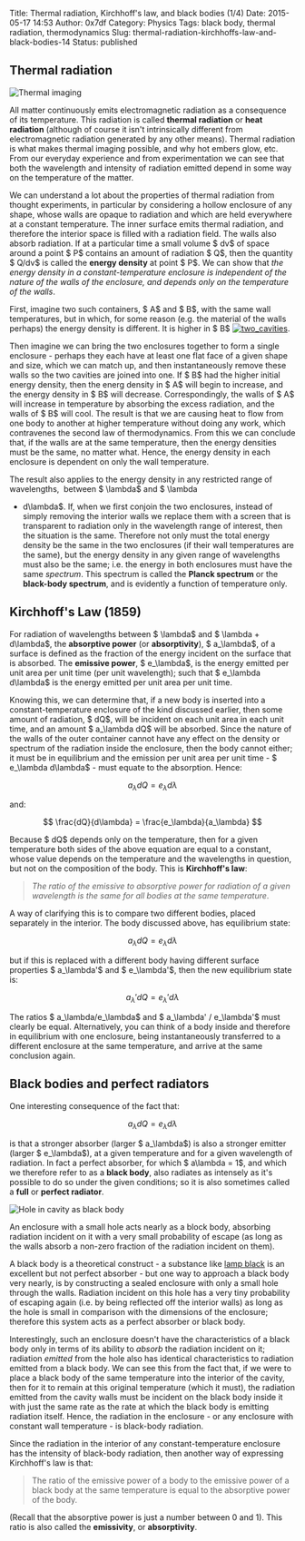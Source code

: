 Title: Thermal radiation, Kirchhoff's law, and black bodies (1/4)
Date: 2015-05-17 14:53
Author: 0x7df
Category: Physics
Tags: black body, thermal radiation, thermodynamics
Slug: thermal-radiation-kirchhoffs-law-and-black-bodies-14
Status: published

Thermal radiation
-----------------

![Thermal imaging](https://0x7df.files.wordpress.com/2015/05/sts-3_infrared_on_reentry.jpg?w=127)

All matter continuously emits electromagnetic radiation as a consequence
of its temperature. This radiation is called **thermal radiation** or
**heat radiation** (although of course it isn't intrinsically different
from electromagnetic radiation generated by any other means). Thermal
radiation is what makes thermal imaging possible, and why hot embers
glow, etc. From our everyday experience and from experimentation we can
see that both the wavelength and intensity of radiation emitted depend
in some way on the temperature of the matter.

We can understand a lot about the properties of thermal radiation from
thought experiments, in particular by considering a hollow enclosure of
any shape, whose walls are opaque to radiation and which are held
everywhere at a constant temperature. The inner surface emits thermal
radiation, and therefore the interior space is filled with a radiation
field. The walls also absorb radiation. If at a particular time a small
volume $ dv$ of space around a point $ P$ contains an amount of radiation $ Q$,
then the quantity $ Q/dv$ is called the **energy
density** at point $ P$. We can show that *the energy
density in a constant-temperature enclosure is independent of the nature
of the walls of the enclosure, and depends only on the temperature of
the walls*.

First, imagine two such containers, $ A$ and $ B$,
with the same wall temperatures, but in which, for some
reason (e.g. the material of the walls perhaps) the energy density is
different. It is higher in $ B$
[![two_cavities](https://0x7df.files.wordpress.com/2015/05/two_cavities.png?w=300)](https://0x7df.files.wordpress.com/2015/05/two_cavities.png).

Then imagine we can bring the two enclosures together to form a single
enclosure - perhaps they each have at least one flat face of a given
shape and size, which we can match up, and then instantaneously remove
these walls so the two cavities are joined into one. If $ B$
had the higher initial energy density, then the energ
density in $ A$ will begin to increase, and the energy
density in $ B$ will decrease. Correspondingly, the
walls of $ A$ will increase in temperature by
absorbing the excess radiation, and the walls of $ B$
will cool. The result is that we are causing heat to flow from one body
to another at higher temperature without doing any work, which
contravenes the second law of thermodynamics. From this we can conclude
that, if the walls are at the same temperature, then the energy
densities must be the same, no matter what. Hence, the energy density in
each enclosure is dependent on only the wall temperature.

The result also applies to the energy density in any restricted range of
wavelengths,  between $ \lambda$ and $ \lambda
+ d\lambda$. If, when we first conjoin the two enclosures,
instead of simply removing the interior walls we replace them with a
screen that is transparent to radiation only in the wavelength range of
interest, then the situation is the same. Therefore not only must the
total energy density be the same in the two enclosures (if their wall
temperatures are the same), but the energy density in any given range of
wavelengths must also be the same; i.e. the energy in both enclosures
must have the same *spectrum*. This spectrum is called the **Planck
spectrum** or the **black-body spectrum**, and is evidently a function
of temperature only.

Kirchhoff's Law (1859)
----------------------

For radiation of wavelengths between $ \lambda$ and
$ \lambda + d\lambda$, the **absorptive power** (or
**absorptivity**), $ a_\lambda$, of a surface is
defined as the fraction of the energy incident on the surface that is
absorbed. The **emissive power**, $ e_\lambda$, is
the energy emitted per unit area per unit time (per unit wavelength);
such that $ e_\lambda d\lambda$ is the energy
emitted per unit area per unit time.

Knowing this, we can determine that, if a new body is inserted into a
constant-temperature enclosure of the kind discussed earlier, then some
amount of radiation, $ dQ$, will be incident on each
unit area in each unit time, and an amount $ a_\lambda dQ$
will be absorbed. Since the nature of the walls of the
outer container cannot have any effect on the density or spectrum of the
radiation inside the enclosure, then the body cannot either; it must be
in equilibrium and the emission per unit area per unit time -
$ e_\lambda d\lambda$ - must equate to the absorption.
Hence:

$$ a_\lambda dQ = e_\lambda d\lambda $$

and:

$$ \frac{dQ}{d\lambda} = \frac{e_\lambda}{a_\lambda} $$

Because $ dQ$ depends only on the temperature, then
for a given temperature both sides of the above equation are equal to a
constant, whose value depends on the temperature and the wavelengths in
question, but not on the composition of the body. This is **Kirchhoff's
law**:

> *The ratio of the emissive to absorptive power for radiation of a
> given wavelength is the same for all bodies at the same temperature*.

A way of clarifying this is to compare two different bodies, placed
separately in the interior. The body discussed above, has equilibrium
state:

$$ a_\lambda dQ = e_\lambda d\lambda $$

but if this is replaced with a different body having different surface
properties $ a_\lambda'$ and $ e_\lambda'$,
then the new equilibrium state is:

$$ a_\lambda' dQ = e_\lambda' d\lambda $$

The ratios $ a_\lambda/e_\lambda$ and
$ a_\lambda' / e_\lambda'$ must clearly be equal.
Alternatively, you can think of a body inside and therefore in
equilibrium with one enclosure, being instantaneously transferred to a
different enclosure at the same temperature, and arrive at the same
conclusion again.

Black bodies and perfect radiators
----------------------------------

One interesting consequence of the fact that:

$$ a_\lambda dQ = e_\lambda d\lambda $$

is that a stronger absorber (larger $ a_\lambda$) is
also a stronger emitter (larger $ e_\lambda$), at a
given temperature and for a given wavelength of radiation. In fact a
perfect absorber, for which $ a\lambda = 1$, and
which we therefore refer to as a **black body**, also radiates as
intensely as it's possible to do so under the given conditions; so it is
also sometimes called a **full** or **perfect radiator**.

![Hole in cavity as black body](http://upload.wikimedia.org/wikipedia/commons/e/ef/Hole_in_Cavity_as_Blackbody.png)

An enclosure with a small hole acts nearly as a block body, absorbing
radiation incident on it with a very small probability of escape (as
long as the walls absorb a non-zero fraction of the radiation incident
on them).

A black body is a theoretical construct - a substance like
[lamp black](https://paleotechnics.wordpress.com/2014/02/25/lampblack-what-it-is-and-what-its-good-for/)
is an excellent but not perfect absorber - but one way to approach a
black body very nearly, is by constructing a sealed enclosure with only
a small hole through the walls. Radiation incident on this hole has a
very tiny probability of escaping again (i.e. by being reflected off the
interior walls) as long as the hole is small in comparison with the
dimensions of the enclosure; therefore this system acts as a perfect
absorber or black body.

Interestingly, such an enclosure doesn't have the characteristics of a
black body only in terms of its ability to *absorb* the radiation
incident on it; radiation *emitted* from the hole also has identical
characteristics to radiation emitted from a black body. We can see this
from the fact that, if we were to place a black body of the same
temperature into the interior of the cavity, then for it to remain at
this original temperature (which it must), the radiation emitted from
the cavity walls must be incident on the black body inside it with just
the same rate as the rate at which the black body is emitting radiation
itself. Hence, the radiation in the enclosure - or any enclosure with
constant wall temperature - is black-body radiation.

Since the radiation in the interior of any constant-temperature
enclosure has the intensity of black-body radiation, then another way of
expressing Kirchhoff's law is that:

> The ratio of the emissive power of a body to the emissive power of a
> black body at the same temperature is equal to the absorptive power of
> the body.

(Recall that the absorptive power is just a number between 0 and 1).
This ratio is also called the **emissivity**, or **absorptivity**.

